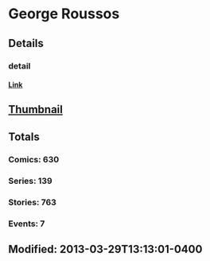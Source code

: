 # George  Roussos 
## Details
### detail
#### [Link](http://marvel.com/comics/creators/2053/george_roussos?utm_campaign=apiRef&utm_source=225578a89fc76f3d20fbffda5d17a88d)
## [Thumbnail](http://i.annihil.us/u/prod/marvel/i/mg/b/f0/4bc474dc62f0a.jpg)
## Totals
### Comics: 630
### Series: 139
### Stories: 763
### Events: 7
## Modified: 2013-03-29T13:13:01-0400